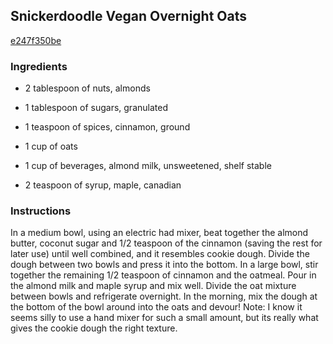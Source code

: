 ## Snickerdoodle Vegan Overnight Oats

[e247f350be](http://tastykitchen.com/recipes/special-dietary-needs/gluten-free/snickerdoodle-vegan-overnight-oats/)

### Ingredients

 - 2 tablespoon of nuts, almonds

 - 1 tablespoon of sugars, granulated

 - 1 teaspoon of spices, cinnamon, ground

 - 1 cup of oats

 - 1 cup of beverages, almond milk, unsweetened, shelf stable

 - 2 teaspoon of syrup, maple, canadian

### Instructions

In a medium bowl, using an electric had mixer, beat together the almond butter, coconut sugar and 1/2 teaspoon of the cinnamon (saving the rest for later use) until well combined, and it resembles cookie dough. Divide the dough between two bowls and press it into the bottom. In a large bowl, stir together the remaining 1/2 teaspoon of cinnamon and the oatmeal. Pour in the almond milk and maple syrup and mix well. Divide the oat mixture between bowls and refrigerate overnight. In the morning, mix the dough at the bottom of the bowl around into the oats and devour! Note: I know it seems silly to use a hand mixer for such a small amount, but its really what gives the cookie dough the right texture.